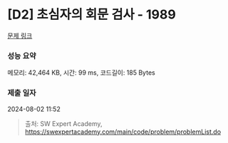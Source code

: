 # [D2] 초심자의 회문 검사 - 1989 

[문제 링크](https://swexpertacademy.com/main/code/problem/problemDetail.do?contestProbId=AV5PyTLqAf4DFAUq) 

### 성능 요약

메모리: 42,464 KB, 시간: 99 ms, 코드길이: 185 Bytes

### 제출 일자

2024-08-02 11:52



> 출처: SW Expert Academy, https://swexpertacademy.com/main/code/problem/problemList.do